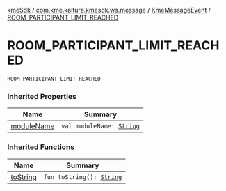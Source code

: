 [kmeSdk](../../index.md) / [com.kme.kaltura.kmesdk.ws.message](../index.md) / [KmeMessageEvent](index.md) / [ROOM_PARTICIPANT_LIMIT_REACHED](./-r-o-o-m_-p-a-r-t-i-c-i-p-a-n-t_-l-i-m-i-t_-r-e-a-c-h-e-d.md)

# ROOM_PARTICIPANT_LIMIT_REACHED

`ROOM_PARTICIPANT_LIMIT_REACHED`

### Inherited Properties

| Name | Summary |
|---|---|
| [moduleName](module-name.md) | `val moduleName: `[`String`](https://kotlinlang.org/api/latest/jvm/stdlib/kotlin/-string/index.html) |

### Inherited Functions

| Name | Summary |
|---|---|
| [toString](to-string.md) | `fun toString(): `[`String`](https://kotlinlang.org/api/latest/jvm/stdlib/kotlin/-string/index.html) |
